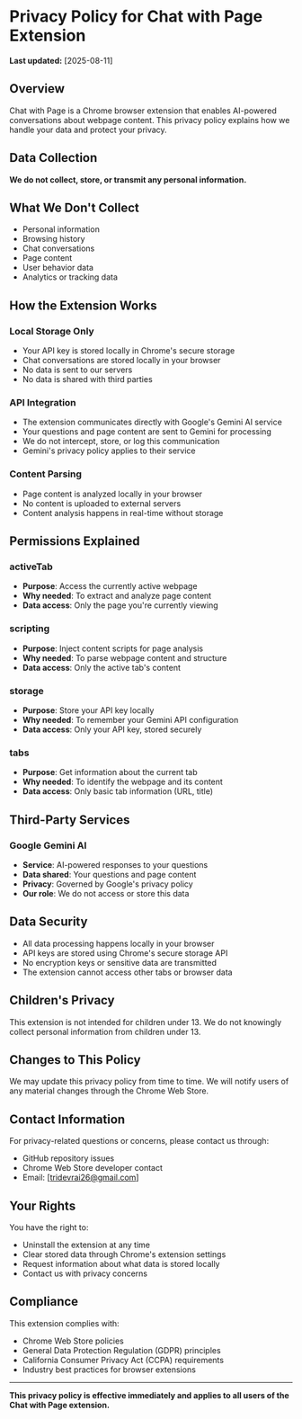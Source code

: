 # Privacy Policy for Chat with Page Extension

**Last updated:** [2025-08-11]

## Overview

Chat with Page is a Chrome browser extension that enables AI-powered conversations about webpage content. This privacy policy explains how we handle your data and protect your privacy.

## Data Collection

**We do not collect, store, or transmit any personal information.**

## What We Don't Collect

- Personal information
- Browsing history
- Chat conversations
- Page content
- User behavior data
- Analytics or tracking data

## How the Extension Works

### Local Storage Only
- Your API key is stored locally in Chrome's secure storage
- Chat conversations are stored locally in your browser
- No data is sent to our servers
- No data is shared with third parties

### API Integration
- The extension communicates directly with Google's Gemini AI service
- Your questions and page content are sent to Gemini for processing
- We do not intercept, store, or log this communication
- Gemini's privacy policy applies to their service

### Content Parsing
- Page content is analyzed locally in your browser
- No content is uploaded to external servers
- Content analysis happens in real-time without storage

## Permissions Explained

### activeTab
- **Purpose**: Access the currently active webpage
- **Why needed**: To extract and analyze page content
- **Data access**: Only the page you're currently viewing

### scripting
- **Purpose**: Inject content scripts for page analysis
- **Why needed**: To parse webpage content and structure
- **Data access**: Only the active tab's content

### storage
- **Purpose**: Store your API key locally
- **Why needed**: To remember your Gemini API configuration
- **Data access**: Only your API key, stored securely

### tabs
- **Purpose**: Get information about the current tab
- **Why needed**: To identify the webpage and its content
- **Data access**: Only basic tab information (URL, title)

## Third-Party Services

### Google Gemini AI
- **Service**: AI-powered responses to your questions
- **Data shared**: Your questions and page content
- **Privacy**: Governed by Google's privacy policy
- **Our role**: We do not access or store this data

## Data Security

- All data processing happens locally in your browser
- API keys are stored using Chrome's secure storage API
- No encryption keys or sensitive data are transmitted
- The extension cannot access other tabs or browser data

## Children's Privacy

This extension is not intended for children under 13. We do not knowingly collect personal information from children under 13.

## Changes to This Policy

We may update this privacy policy from time to time. We will notify users of any material changes through the Chrome Web Store.

## Contact Information

For privacy-related questions or concerns, please contact us through:
- GitHub repository issues
- Chrome Web Store developer contact
- Email: [tridevrai26@gmail.com]

## Your Rights

You have the right to:
- Uninstall the extension at any time
- Clear stored data through Chrome's extension settings
- Request information about what data is stored locally
- Contact us with privacy concerns

## Compliance

This extension complies with:
- Chrome Web Store policies
- General Data Protection Regulation (GDPR) principles
- California Consumer Privacy Act (CCPA) requirements
- Industry best practices for browser extensions

---

**This privacy policy is effective immediately and applies to all users of the Chat with Page extension.**
